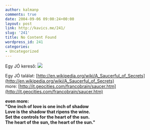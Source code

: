 ```yaml
---
author: kalmanp
comments: true
date: 2004-09-06 09:00:24+00:00
layout: post
link: http://kavics.me/241/
slug: '241'
title: No Content Found
wordpress_id: 241
categories:
- Uncategorized
---
```


Egy JÓ kereső: [![](http://kavics.freeblog.hu/Files/wiki.JPG)](http://en.wikipedia.org/wiki/Main_Page)




Egy JÓ találat: [http://en.wikipedia.org/wiki/A_Saucerful_of_Secrets](http://en.wikipedia.org/wiki/A_Saucerful_of_Secrets)  
more: [http://it.geocities.com/francobrain/saucer.htm](http://it.geocities.com/francobrain/saucer.htm)




**even more:   
"One inch of love is one inch of shadow   
Love is the shadow that ripens the wine.   
Set the controls for the heart of the sun.   
The heart of the sun, the heart of the sun."**
